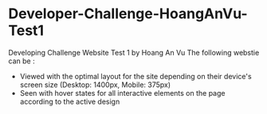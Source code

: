 # Developer-Challenge-HoangAnVu-Test1
Developing Challenge Website Test 1 by Hoang An Vu
The following webstie can be :
- Viewed with the optimal layout for the site depending on their device's screen size (Desktop: 1400px, Mobile: 375px)
- Seen with hover states for all interactive elements on the page according to the active design

